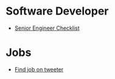 # Software Developer

* [Senior Engineer Checklist](https://littleblah.com/post/2019-09-01-senior-engineer-checklist/)

# Jobs
* [Find job on tweeter](https://tweetjobs.dev/)
